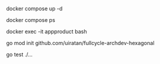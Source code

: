 docker compose up -d

docker compose ps

docker exec -it appproduct bash

go mod init github.com/uiratan/fullcycle-archdev-hexagonal

go test ./...
